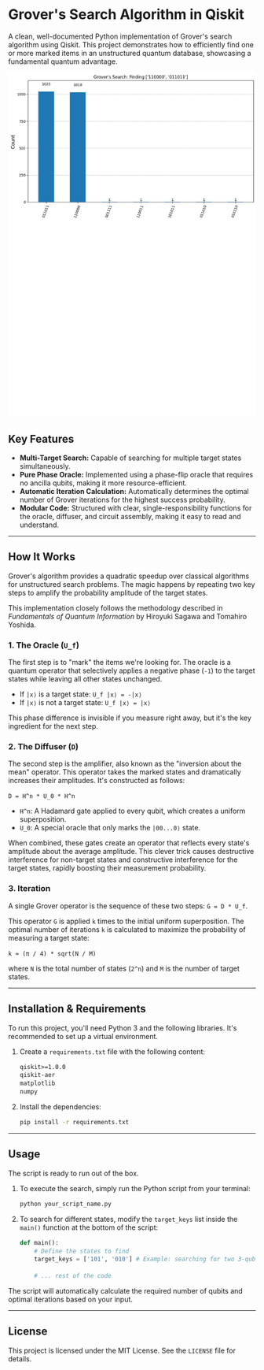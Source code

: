 # Grover's Search Algorithm in Qiskit

A clean, well-documented Python implementation of Grover's search algorithm using Qiskit. This project demonstrates how to efficiently find one or more marked items in an unstructured quantum database, showcasing a fundamental quantum advantage.

![Grover Search Results](images\result_plot.png)

## Key Features

- **Multi-Target Search:** Capable of searching for multiple target states simultaneously.
- **Pure Phase Oracle:** Implemented using a phase-flip oracle that requires no ancilla qubits, making it more resource-efficient.
- **Automatic Iteration Calculation:** Automatically determines the optimal number of Grover iterations for the highest success probability.
- **Modular Code:** Structured with clear, single-responsibility functions for the oracle, diffuser, and circuit assembly, making it easy to read and understand.

---

## How It Works

Grover's algorithm provides a quadratic speedup over classical algorithms for unstructured search problems. The magic happens by repeating two key steps to amplify the probability amplitude of the target states.

This implementation closely follows the methodology described in *Fundamentals of Quantum Information* by Hiroyuki Sagawa and Tomahiro Yoshida.

### 1. The Oracle (`U_f`)

The first step is to "mark" the items we're looking for. The oracle is a quantum operator that selectively applies a negative phase (`-1`) to the target states while leaving all other states unchanged.

- If `|x⟩` is a target state: `U_f |x⟩ = -|x⟩`
- If `|x⟩` is not a target state: `U_f |x⟩ = |x⟩`

This phase difference is invisible if you measure right away, but it's the key ingredient for the next step.

### 2. The Diffuser (`D`)

The second step is the amplifier, also known as the "inversion about the mean" operator. This operator takes the marked states and dramatically increases their amplitudes. It's constructed as follows:

`D = H^n * U_0 * H^n`

- `H^n`: A Hadamard gate applied to every qubit, which creates a uniform superposition.
- `U_0`: A special oracle that only marks the `|00...0⟩` state.

When combined, these gates create an operator that reflects every state's amplitude about the average amplitude. This clever trick causes destructive interference for non-target states and constructive interference for the target states, rapidly boosting their measurement probability.

### 3. Iteration

A single Grover operator is the sequence of these two steps: `G = D * U_f`.

This operator `G` is applied `k` times to the initial uniform superposition. The optimal number of iterations `k` is calculated to maximize the probability of measuring a target state:

`k ≈ (π / 4) * sqrt(N / M)`

where `N` is the total number of states (`2^n`) and `M` is the number of target states.

---

## Installation & Requirements

To run this project, you'll need Python 3 and the following libraries. It's recommended to set up a virtual environment.

1.  Create a `requirements.txt` file with the following content:
    ```txt
    qiskit>=1.0.0
    qiskit-aer
    matplotlib
    numpy
    ```

2.  Install the dependencies:
    ```bash
    pip install -r requirements.txt
    ```

---

## Usage

The script is ready to run out of the box.

1.  To execute the search, simply run the Python script from your terminal:
    ```bash
    python your_script_name.py
    ```

2.  To search for different states, modify the `target_keys` list inside the `main()` function at the bottom of the script:
    ```python
    def main():
        # Define the states to find
        target_keys = ['101', '010'] # Example: searching for two 3-qubit states
        
        # ... rest of the code
    ```

The script will automatically calculate the required number of qubits and optimal iterations based on your input.

---

## License

This project is licensed under the MIT License. See the `LICENSE` file for details.
